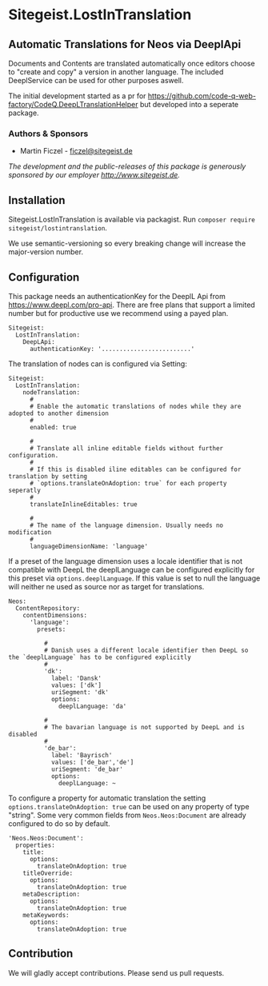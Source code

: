 # Sitegeist.LostInTranslation
## Automatic Translations for Neos via DeeplApi

Documents and Contents are translated automatically once editors choose to "create and copy" a version in another language.
The included DeeplService can be used for other purposes aswell. 

The initial development started as a pr for https://github.com/code-q-web-factory/CodeQ.DeepLTranslationHelper but developed
into a seperate package.

### Authors & Sponsors

* Martin Ficzel - ficzel@sitegeist.de

*The development and the public-releases of this package is generously sponsored
by our employer http://www.sitegeist.de.*

## Installation

Sitegeist.LostInTranslation is available via packagist. Run `composer require sitegeist/lostintranslation`.

We use semantic-versioning so every breaking change will increase the major-version number.

## Configuration 

This package needs an authenticationKey for the DeeplL Api from https://www.deepl.com/pro-api. 
There are free plans that support a limited number but for productive use we recommend using a payed plan.  

```
Sitegeist:
  LostInTranslation:
    DeepLApi:
      authenticationKey: '.........................'
```

The translation of nodes can is configured via Setting:

```
Sitegeist:
  LostInTranslation:
    nodeTranslation:
      #
      # Enable the automatic translations of nodes while they are adopted to another dimension
      #
      enabled: true

      #
      # Translate all inline editable fields without further configuration.
      #
      # If this is disabled iline editables can be configured for translation by setting
      # `options.translateOnAdoption: true` for each property seperatly
      #
      translateInlineEditables: true

      #
      # The name of the language dimension. Usually needs no modification
      #
      languageDimensionName: 'language'
```

If a preset of the language dimension uses a locale identifier that is not compatible with DeepL the deeplLanguage can
be configured explicitly for this preset via `options.deeplLanguage`. If this value is set to null the language will neither
ne used as source nor as target for translations.  

```
Neos:
  ContentRepository:
    contentDimensions:
      'language':
        presets:
        
          # 
          # Danish uses a different locale identifier then DeepL so the `deeplLanguage` has to be configured explicitly
          #
          'dk':
            label: 'Dansk'
            values: ['dk']
            uriSegment: 'dk'
            options:
              deeplLanguage: 'da'
              
          #    
          # The bavarian language is not supported by DeepL and is disabled
          # 
          'de_bar':
            label: 'Bayrisch'
            values: ['de_bar','de']
            uriSegment: 'de_bar'
            options:
              deeplLanguage: ~
```

To configure a property for automatic translation the setting `options.translateOnAdoption: true` can be used on any 
property of type "string". Some very common fields from `Neos.Neos:Document` are already configured to do so by default.

```
'Neos.Neos:Document':
  properties:
    title:
      options:
        translateOnAdoption: true
    titleOverride:
      options:
        translateOnAdoption: true
    metaDescription:
      options:
        translateOnAdoption: true
    metaKeywords:
      options:
        translateOnAdoption: true
```

## Contribution

We will gladly accept contributions. Please send us pull requests.
